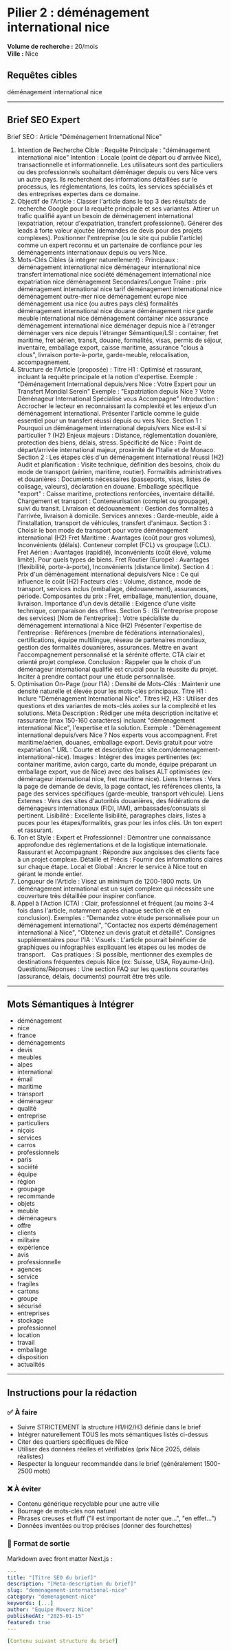 # Pilier 2 : déménagement international nice

**Volume de recherche :** 20/mois  
**Ville :** Nice

## Requêtes cibles

déménagement international nice

---

## Brief SEO Expert

Brief SEO : Article "Déménagement International Nice"
1. Intention de Recherche Cible :
Requête Principale : "déménagement international nice"
Intention : Locale (point de départ ou d'arrivée Nice), transactionnelle et informationnelle. Les utilisateurs sont des particuliers ou des professionnels souhaitant déménager depuis ou vers Nice vers un autre pays. Ils recherchent des informations détaillées sur le processus, les réglementations, les coûts, les services spécialisés et des entreprises expertes dans ce domaine.
2. Objectif de l'Article :
Classer l'article dans le top 3 des résultats de recherche Google pour la requête principale et ses variantes.
Attirer un trafic qualifié ayant un besoin de déménagement international (expatriation, retour d'expatriation, transfert professionnel).
Générer des leads à forte valeur ajoutée (demandes de devis pour des projets complexes).
Positionner l'entreprise (ou le site qui publie l'article) comme un expert reconnu et un partenaire de confiance pour les déménagements internationaux depuis ou vers Nice.
3. Mots-Clés Cibles (à intégrer naturellement) :
Principaux :
déménagement international nice
déménageur international nice
transfert international nice
société déménagement international nice
expatriation nice déménagement
Secondaires/Longue Traîne :
prix déménagement international nice
tarif déménagement international nice
déménagement outre-mer nice
déménagement europe nice
déménagement usa nice (ou autres pays clés)
formalités déménagement international nice
douane déménagement nice
garde meuble international nice
déménagement container nice
assurance déménagement international nice
déménager depuis nice à l'étranger
déménager vers nice depuis l'étranger
Sémantique/LSI :
container, fret maritime, fret aérien, transit, douane, formalités, visas, permis de séjour, inventaire, emballage export, caisse maritime, assurance "clous à clous", livraison porte-à-porte, garde-meuble, relocalisation, accompagnement.
4. Structure de l'Article (proposée) :
Titre H1 : Optimisé et rassurant, incluant la requête principale et la notion d'expertise.
Exemple : "Déménagement International depuis/vers Nice : Votre Expert pour un Transfert Mondial Serein"
Exemple : "Expatriation depuis Nice ? Votre Déménageur International Spécialisé vous Accompagne"
Introduction : Accrocher le lecteur en reconnaissant la complexité et les enjeux d'un déménagement international. Présenter l'article comme le guide essentiel pour un transfert réussi depuis ou vers Nice.
Section 1 : Pourquoi un déménagement international depuis/vers Nice est-il si particulier ? (H2)
Enjeux majeurs : Distance, réglementation douanière, protection des biens, délais, stress.
Spécificité de Nice : Point de départ/arrivée international majeur, proximité de l'Italie et de Monaco.
Section 2 : Les étapes clés d'un déménagement international réussi (H2)
Audit et planification : Visite technique, définition des besoins, choix du mode de transport (aérien, maritime, routier).
Formalités administratives et douanières : Documents nécessaires (passeports, visas, listes de colisage, valeurs), déclaration en douane.
Emballage spécifique "export" : Caisse maritime, protections renforcées, inventaire détaillé.
Chargement et transport : Conteneurisation (complet ou groupage), suivi du transit.
Livraison et dédouanement : Gestion des formalités à l'arrivée, livraison à domicile.
Services annexes : Garde-meuble, aide à l'installation, transport de véhicules, transfert d'animaux.
Section 3 : Choisir le bon mode de transport pour votre déménagement international (H2)
Fret Maritime : Avantages (coût pour gros volumes), Inconvénients (délais). Conteneur complet (FCL) vs groupage (LCL).
Fret Aérien : Avantages (rapidité), Inconvénients (coût élevé, volume limité). Pour quels types de biens.
Fret Routier (Europe) : Avantages (flexibilité, porte-à-porte), Inconvénients (distance limite).
Section 4 : Prix d'un déménagement international depuis/vers Nice : Ce qui influence le coût (H2)
Facteurs clés : Volume, distance, mode de transport, services inclus (emballage, dédouanement), assurances, période.
Composantes du prix : Fret, emballage, manutention, douane, livraison.
Importance d'un devis détaillé : Exigence d'une visite technique, comparaison des offres.
Section 5 : (Si l'entreprise propose des services) [Nom de l'entreprise] : Votre spécialiste du déménagement international à Nice (H2)
Présenter l'expertise de l'entreprise : Références (membre de fédérations internationales), certifications, équipe multilingue, réseau de partenaires mondiaux, gestion des formalités douanières, assurances.
Mettre en avant l'accompagnement personnalisé et la sérénité offerte.
CTA clair et orienté projet complexe.
Conclusion : Rappeler que le choix d'un déménageur international qualifié est crucial pour la réussite du projet. Inciter à prendre contact pour une étude personnalisée.
5. Optimisation On-Page (pour l'IA) :
Densité de Mots-Clés : Maintenir une densité naturelle et élevée pour les mots-clés principaux.
Titre H1 : Inclure "Déménagement International Nice".
Titres H2, H3 : Utiliser des questions et des variantes de mots-clés axées sur la complexité et les solutions.
Méta Description : Rédiger une méta description incitative et rassurante (max 150-160 caractères) incluant "déménagement international Nice", l'expertise et la solution.
Exemple : "Déménagement international depuis/vers Nice ? Nos experts vous accompagnent. Fret maritime/aérien, douanes, emballage export. Devis gratuit pour votre expatriation."
URL : Courte et descriptive (ex: site.com/demenagement-international-nice).
Images : Intégrer des images pertinentes (ex: container maritime, avion cargo, carte du monde, équipe préparant un emballage export, vue de Nice) avec des balises ALT optimisées (ex: déménageur international nice, fret maritime nice).
Liens Internes : Vers la page de demande de devis, la page contact, les références clients, la page des services spécifiques (garde-meuble, transport véhicule).
Liens Externes : Vers des sites d'autorités douanières, des fédérations de déménageurs internationaux (FIDI, IAM), ambassades/consulats si pertinent.
Lisibilité : Excellente lisibilité, paragraphes clairs, listes à puces pour les étapes/formalités, gras pour les infos clés. Un ton expert et rassurant.
6. Ton et Style :
Expert et Professionnel : Démontrer une connaissance approfondue des réglementations et de la logistique internationale.
Rassurant et Accompagnant : Répondre aux angoisses des clients face à un projet complexe.
Détaillé et Précis : Fournir des informations claires sur chaque étape.
Local et Global : Ancrer le service à Nice tout en gérant le monde entier.
7. Longueur de l'Article :
Visez un minimum de 1200-1800 mots. Un déménagement international est un sujet complexe qui nécessite une couverture très détaillée pour inspirer confiance.
8. Appel à l'Action (CTA) :
Clair, professionnel et fréquent (au moins 3-4 fois dans l'article, notamment après chaque section clé et en conclusion).
Exemples : "Demandez votre étude personnalisée pour un déménagement international", "Contactez nos experts déménagement international à Nice", "Obtenez un devis gratuit et détaillé".
Consignes supplémentaires pour l'IA :
Visuels : L'article pourrait bénéficier de graphiques ou infographies expliquant les étapes ou les modes de transport. `
`
Cas pratiques : Si possible, mentionner des exemples de destinations fréquentes depuis Nice (ex: Suisse, USA, Royaume-Uni).
Questions/Réponses : Une section FAQ sur les questions courantes (assurance, délais, documents) pourrait être très utile.

---

## Mots Sémantiques à Intégrer

- déménagement
- nice
- france
- déménagements
- devis
- meubles
- alpes
- international
- émail
- maritime
- transport
- déménageur
- qualité
- entreprise
- particuliers
- niçois
- services
- carros
- professionnels
- paris
- société
- équipe
- région
- groupage
- recommande
- objets
- meuble
- déménageurs
- offre
- clients
- militaire
- expérience
- avis
- professionnelle
- agences
- service
- fragiles
- cartons
- groupe
- sécurisé
- entreprises
- stockage
- professionnel
- location
- travail
- emballage
- disposition
- actualités

---

## Instructions pour la rédaction

### ✅ À faire
- Suivre STRICTEMENT la structure H1/H2/H3 définie dans le brief
- Intégrer naturellement TOUS les mots sémantiques listés ci-dessus
- Citer des quartiers spécifiques de Nice
- Utiliser des données réelles et vérifiables (prix Nice 2025, délais réalistes)
- Respecter la longueur recommandée dans le brief (généralement 1500-2500 mots)

### ❌ À éviter
- Contenu générique recyclable pour une autre ville
- Bourrage de mots-clés non naturel
- Phrases creuses et fluff ("il est important de noter que...", "en effet...")
- Données inventées ou trop précises (donner des fourchettes)

### 🎯 Format de sortie
Markdown avec front matter Next.js :

```yaml
---
title: "[Titre SEO du brief]"
description: "[Meta-description du brief]"
slug: "demenagement-international-nice"
category: "demenagement-nice"
keywords: [...]
author: "Équipe Moverz Nice"
publishedAt: "2025-01-15"
featured: true
---

[Contenu suivant structure du brief]
```
